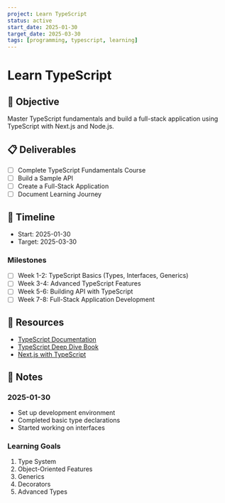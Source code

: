 ```yaml
---
project: Learn TypeScript
status: active
start_date: 2025-01-30
target_date: 2025-03-30
tags: [programming, typescript, learning]
---
```


# Learn TypeScript

## 🎯 Objective
Master TypeScript fundamentals and build a full-stack application using TypeScript with Next.js and Node.js.

## 📋 Deliverables
- [ ] Complete TypeScript Fundamentals Course
- [ ] Build a Sample API
- [ ] Create a Full-Stack Application
- [ ] Document Learning Journey

## 📅 Timeline
- Start: 2025-01-30
- Target: 2025-03-30

### Milestones
- [ ] Week 1-2: TypeScript Basics (Types, Interfaces, Generics)
- [ ] Week 3-4: Advanced TypeScript Features
- [ ] Week 5-6: Building API with TypeScript
- [ ] Week 7-8: Full-Stack Application Development

## 📂 Resources
- [TypeScript Documentation](https://www.typescriptlang.org/docs/)
- [TypeScript Deep Dive Book](https://basarat.gitbook.io/typescript/)
- [Next.js with TypeScript](https://nextjs.org/docs/basic-features/typescript)

## 📝 Notes
### 2025-01-30
- Set up development environment
- Completed basic type declarations
- Started working on interfaces

### Learning Goals
1. Type System
2. Object-Oriented Features
3. Generics
4. Decorators
5. Advanced Types